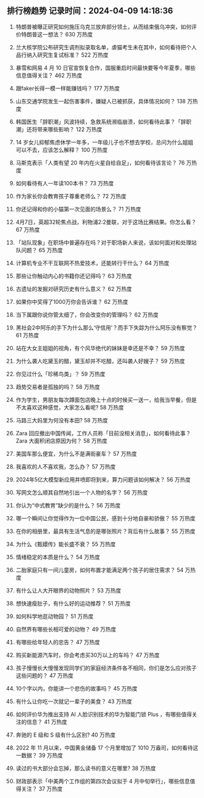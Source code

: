 
## 排行榜趋势 记录时间：2024-04-09 14:18:36
  
  1. 特朗普被曝正研究如何施压乌克兰放弃部分领土，从而结束俄乌冲突，如何评价特朗普这一想法？ 630 万热度
    
  2. 兰大核学院公布研究生调剂拟录取名单，虐猫考生未在其中，如何看待把个人品行纳入研究生复试标准？ 522 万热度
    
  3. 暴雪和网易 4 月 10 日官宣恢复合作，国服重启时间最快要等今年夏季，哪些信息值得关注？ 462 万热度
    
  4. 跟faker长得一模一样能赚钱吗？ 177 万热度
    
  5. 山东交通学院发生一起伤害事件，嫌疑人已被抓获，具体情况如何？ 138 万热度
    
  6. 韩国医生「辞职潮」风波持续，急救系统濒临崩溃，如何看待此事？「辞职潮」还将带来哪些影响？ 122 万热度
    
  7. 14 岁女儿抑郁焦虑休学一年多，一年级儿子也不想去学校，总问为什么姐姐可以不去，应该怎么解释？ 100 万热度
    
  8. 马斯克表示「人类有望 20 年内在火星自给自足」，如何看待该言论？ 76 万热度
    
  9. 如何看待有人一年读100本书？ 73 万热度
    
  10. 作为家长你会教育孩子尊重老师么？ 72 万热度
    
  11. 你还记得和你的小猫第一次见面的场景么？ 71 万热度
    
  12. 4月7日，英超32轮焦点战，利物浦2:2曼联，对于这场比赛结果。你怎么看？ 67 万热度
    
  13. 「站队现象」在职场中普遍存在吗？对于职场新人来说，该如何面对和处理站队问题？ 65 万热度
    
  14. 计算机专业不干互联网不热爱技术，还能转行干什么？ 64 万热度
    
  15. 那些让你触动内心的书籍你还记得吗？ 63 万热度
    
  16. 古遗址的发掘对研究历史有什么意义？ 62 万热度
    
  17. 如果你中奖得了1000万你会告诉谁？ 62 万热度
    
  18. 当下属跟你说你管太细了，你会改变你的管理吗？ 62 万热度
    
  19. 黑社会2中阿乐的手下为什么那么‘守信用’？而手下失踪为什么阿乐没有察觉？ 61 万热度
    
  20. 站在大女主姐姐的视角，有个风华绝代的妹妹是幸还是不幸？ 59 万热度
    
  21. 为什么袭人吃黛玉的醋，黛玉却并不吃醋，还叫袭人好嫂子？ 59 万热度
    
  22. 你见过什么「珍稀鸟类」？ 59 万热度
    
  23. 趋势交易者是孤独的吗？ 58 万热度
    
  24. 作为学生，男朋友每次蹲面包店晚上十点的时候买一送一，给我当早餐，但是不太喜欢这种感觉，大家怎么看呢? 58 万热度
    
  25. 马路三大妈里为何没有本田? 58 万热度
    
  26. Zara 回应撤出中国传闻，工作人员称「目前没相关消息」，如何看待此事？Zara 大面积闭店原因为何？ 58 万热度
    
  27. 美国车那么便宜，为什么不是满街豪车？ 57 万热度
    
  28. 我喜欢的人不喜欢我，怎么办？ 57 万热度
    
  29. 2024年5亿大模型新应用井喷即将到来，算力问题该如何解决？ 56 万热度
    
  30. 写网文怎么顺其自然地引出一个人物的名字？ 56 万热度
    
  31. 你认为“中式教育”缺少的是什么？ 56 万热度
    
  32. 哪一个瞬间让你觉得作为一位中国公民，感到十分地自豪和骄傲？ 55 万热度
    
  33. 在你的相册里，最具有生活气息的是哪张照片？背后有什么故事？ 55 万热度
    
  34. 为什么《甄嬛传》能长盛不衰？ 55 万热度
    
  35. 情绪稳定的本质是什么？ 54 万热度
    
  36. 二胎家庭只有一间儿童房，如何布置才能满足两个孩子的居住需求？ 54 万热度
    
  37. 有什么让人大开眼界的动物照片？ 53 万热度
    
  38. 想快速瘦肚子，有什么好的运动推荐？ 51 万热度
    
  39. 如何科学地逛动物园？ 51 万热度
    
  40. 自然界有哪些长相可爱的动物？ 49 万热度
    
  41. 有哪些给年轻人的忠告？ 47 万热度
    
  42. 购买新能源汽车时，你会考虑买30万以上的车吗？ 47 万热度
    
  43. 孩子慢慢长大慢慢发现同学们的家庭经济条件各不相同，你们是怎么应对孩子这些问题的？ 47 万热度
    
  44. 10个字以内，你能讲一个悲伤的故事吗？ 45 万热度
    
  45. 有什么让你吃一次就记一辈子的美食？ 43 万热度
    
  46. 如何评价华为推出支持 AI 人脸识别技术的华为智能门锁 Plus ，有哪些值得关注的信息？ 41 万热度
    
  47. 奔驰的 E 级和 S 级有什么区别? 40 万热度
    
  48. 2022 年 11 月以来，中国黄金储备 17 个月里增加了 1010 万盎司，如何看待这一数据？ 39 万热度
    
  49. 读过的书大部分会忘掉，那么读书的意义在哪里? 38 万热度
    
  50. 财政部表示「中美两个工作组的第四次会议拟于 4 月中旬举行」，哪些信息值得关注？ 37 万热度
    